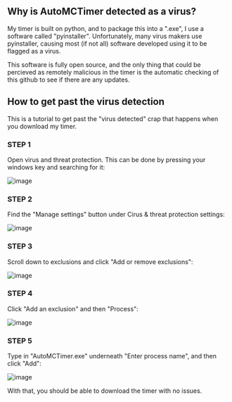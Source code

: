 ## Why is AutoMCTimer detected as a virus?

My timer is built on python, and to package this into a ".exe", I use a software called "pyinstaller". Unfortunately, many virus makers use pyinstaller, causing most (if not all) software developed using it to be flagged as a virus.

This software is fully open source, and the only thing that could be percieved as remotely malicious in the timer is the automatic checking of this github to see if there are any updates.

## How to get past the virus detection

This is a tutorial to get past the "virus detected" crap that happens when you download my timer.

### STEP 1

Open virus and threat protection. This can be done by pressing your windows key and searching for it:

![image](https://user-images.githubusercontent.com/59705125/121611729-4c75e300-ca2f-11eb-865c-b4c822447d9d.png)


### STEP 2

Find the "Manage settings" button under Cirus & threat protection settings:

![image](https://user-images.githubusercontent.com/59705125/121611947-d0c86600-ca2f-11eb-82ec-c57212b2a9fd.png)

### STEP 3

Scroll down to exclusions and click "Add or remove exclusions":

![image](https://user-images.githubusercontent.com/59705125/121612023-f6ee0600-ca2f-11eb-8361-168018b6f21f.png)

### STEP 4

Click "Add an exclusion" and then "Process":

![image](https://user-images.githubusercontent.com/59705125/121612113-23098700-ca30-11eb-854b-6596d1d9a119.png)

### STEP 5

Type in "AutoMCTimer.exe" underneath "Enter process name", and then click "Add":

![image](https://user-images.githubusercontent.com/59705125/121612232-59df9d00-ca30-11eb-8c77-bf8cf5bf2bfc.png)


With that, you should be able to download the timer with no issues.
